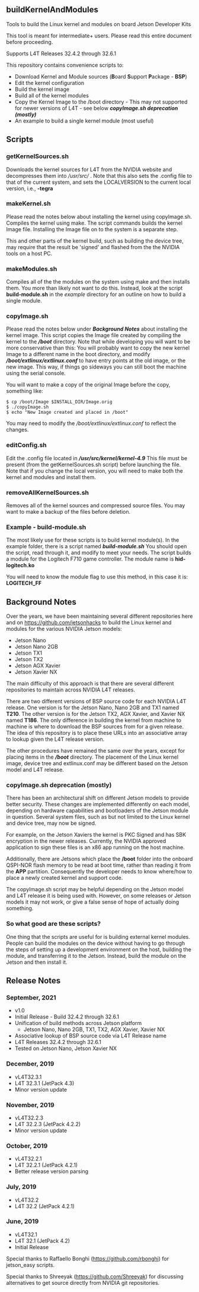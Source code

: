 ## buildKernelAndModules
Tools to build the Linux kernel and modules on board Jetson Developer Kits

This tool is meant for intermediate+ users. Please read this entire document before proceeding.

Supports L4T Releases 32.4.2 through 32.6.1

This repository contains convenience scripts to:
* Download Kernel and Module sources (**B**oard **S**upport **P**ackage - **BSP**) 
* Edit the kernel configuration
* Build the kernel image
* Build all of the kernel modules
* Copy the Kernel Image to the /boot directory - This may not supported for newer versions of L4T - see below _**copyImage.sh deprecation (mostly)**_ 
* An example to build a single kernel module (most useful)

## Scripts

### getKernelSources.sh

Downloads the kernel sources for L4T from the NVIDIA website and decompresses them into _/usr/src/_ . Note that this also sets the .config file to that of the current system, and sets the LOCALVERSION to the current local version, i.e., **-tegra**

### makeKernel.sh

Please read the notes below about installing the kernel using copyImage.sh. Compiles the kernel using make. The script commands builds the kernel Image file. Installing the Image file on to the system is a separate step. 

This and other parts of the kernel build, such as building the device tree, may require that the result be 'signed' and flashed from the the NVIDIA tools on a host PC.

### makeModules.sh

Compiles all of the the modules on the system using make and then installs them. You more than likely not want to do this. Instead, look at the script **build-module.sh** in the _example_ directory for an outline on how to build a single module.

### copyImage.sh

Please read the notes below under _**Background Notes**_ about installing the kernel image. This script copies the Image file created by compiling the kernel to the _**/boot**_ directory. Note that while developing you will want to be more conservative than this: You will probably want to copy the new kernel Image to a different name in the boot directory, and modify _**/boot/extlinux/extlinux.conf**_ to have entry points at the old image, or the new image. This way, if things go sideways you can still boot the machine using the serial console.

You will want to make a copy of the original Image before the copy, something like:
```
$ cp /boot/Image $INSTALL_DIR/Image.orig
$ ./copyImage.sh
$ echo "New Image created and placed in /boot"
```
You may need to modify the _/boot/extlinux/extlinux.conf_ to reflect the changes. 

### editConfig.sh 
Edit the .config file located in _**/usr/src/kernel/kernel-4.9**_ This file must be present (from the getKernelSources.sh script) before launching the file. Note that if you change the local version, you will need to make both the kernel and modules and install them.

### removeAllKernelSources.sh

Removes all of the kernel sources and compressed source files. You may want to make a backup of the files before deletion.

### Example - build-module.sh
The most likely use for these scripts is to build kernel module(s). In the example folder, there is a script named _**build-module.sh**_
You should open the script, read through it, and modify to meet your needs. The script builds a module for the Logitech F710 game controller. The module name is **hid-logitech.ko**

You will need to know the module flag to use this method, in this case it is: **LOGITECH_FF** 


## Background Notes
Over the years, we have been maintaining several different repositories here and on https://github.com/jetsonhacks to build the Linux kernel and modules for the various NVIDIA Jetson models:

* Jetson Nano
* Jetson Nano 2GB
* Jetson TX1
* Jetson TX2
* Jetson AGX Xavier
* Jetson Xavier NX

The main difficulty of this approach is that there are several different repositories to maintain across NVIDIA L4T releases.

There are two different versions of BSP source code for each NVIDIA L4T release. One version is for the Jetson Nano, Nano 2GB and TX1 named **T210**. The other version is for the Jetson TX2, AGX Xavier, and Xavier NX named **T186**. The only difference in building the kernel from machine to machine is where to download the BSP sources from for a given release. The idea of this repository is to place these URLs into an associative array to lookup given the L4T release version.

The other procedures have remained the same over the years, except for placing items in the _**/boot**_ directory. The placement of the Linux kernel image, device tree and extlinux.conf may be different based on the Jetson model and L4T release.

### copyImage.sh deprecation (mostly)
There has been an architectural shift on different Jetson models to provide better security. These changes are implemented differently on each model, depending on hardware capabilities and bootloaders of the Jetson module in question. Several system files, such as but not limited to the Linux kernel and device tree, may now be signed. 

For example, on the Jetson Xaviers the kernel is PKC Signed and has SBK encryption in the newer releases. Currently, the NVIDIA approved application to sign these files is an x86 app running on the host machine.

Additionally, there are Jetsons which place the **/boot** folder into the onboard QSPI-NOR flash memory to be read at boot time, rather than reading it from the **APP** partition. Consequently the developer needs to know where/how to place a newly created kernel and support code. 

The copyImage.sh script may be helpful depending on the Jetson model and L4T release it is being used with. However, on some releases or Jetson models it may not work, or give a false sense of hope of actually doing something. 

### So what good are these scripts?
One thing that the scripts are useful for is building external kernel modules. People can build the modules on the device without having to go through the steps of setting up a development environment on the host, building the module, and transferring it to the Jetson. Instead, build the module on the Jetson and then install it.

## Release Notes

### September, 2021
* v1.0
* Initial Release - Build 32.4.2 through 32.6.1
* Unification of build methods across Jetson platform
  * Jetson Nano, Nano 2GB, TX1, TX2, AGX Xavier, Xavier NX
* Associative lookup of BSP source code via L4T Release name
* L4T Releases 32.4.2 through 32.6.1
* Tested on Jetson Nano, Jetson Xavier NX

### December, 2019
* vL4T32.3.1
* L4T 32.3.1 (JetPack 4.3)
* Minor version update

### November, 2019
* vL4T32.2.3
* L4T 32.2.3 (JetPack 4.2.2)
* Minor version update

### October, 2019

* vL4T32.2.1
* L4T 32.2.1 (JetPack 4.2.1)
* Better release version parsing

### July, 2019
* vL4T32.2
* L4T 32.2 (JetPack 4.2.1)

### June, 2019
* vL4T32.1
* L4T 32.1 (JetPack 4.2)
* Initial Release

Special thanks to Raffaello Bonghi (https://github.com/rbonghi) for jetson_easy scripts.

Special thanks to Shreeyak (https://github.com/Shreeyak) for discussing alternatives to get source directly from NVIDIA git repositories.


